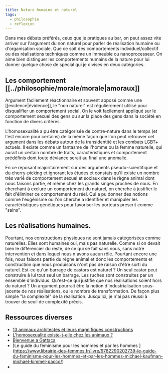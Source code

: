 ```yaml
---
title: Nature humaine et naturel
tags:
  - philosophie
  - reflexion
---
```


Dans mes débats préférés, ceux que je pratiques au bar, on peut assez vite arriver sur l'argument du non naturel pour parler de réalisation humaine ou d'organisation sociale.
Que ce soit des comportements individuel/collectif ou des réalisations techniques comme un immeuble ou nanoprocesseur. On aime bien distinguer les comportements humains de la nature pour lui donner quelque chose de spécial qui je divises en deux catégories.

## Les comportement [[../philosophie/morale/morale|amoraux]]

Argument facilement réactionnaire et souvent apposé comme une [[evidence|évidence]], le "non naturel" est régulièrement utilisé pour disqualifier un comportement social. On le voit facilement appliqué sur le comportement sexuel des gens ou sur la place des gens dans la société en fonction de divers critères.

L'homosexualité a pu être catégorisée de contre-nature dans le temps (et l'est encore pour certains) de la même façon que l'on peut retrouver cet argument dans les débats autour de la transidentité et les combats LGBT+ actuels. Il existe comme un fantasme de l'homme ou la femme naturelle, qui aurait un certain nombre de traits, caractéristiques et comportement prédéfinis dont toute déviance serait au final une anomalie.

En ce reposant majoritairement sur des arguments pseudo-scientifique et du cherry-picking et ignorant les études et constats qu'il existe un nombre très varié de comportement sexuel et sociaux dans le règne animal dont nous faisons partie, et même chez les grands singes proches de nous. En cherchant à exclure un comportement du naturel, on cherche à justifier le fait d'éliminer ce comportement du réel. Qui a pu donner des notions comme l'eugénisme ou l'on cherche a identifier et manipuler les caractéristiques génétiques pour favoriser les porteurs prescrit comme "sains".

## Les réalisations humaines.

Pourtant, nos constructions physiques ne sont jamais catégorisées comme naturelles. Elles sont humaines oui, mais pas naturelle. Comme si on devait bien le différencier du reste, de ce qui se fait sans nous, sans notre intervention et dans lequel nous n'avons aucun rôle. Pourtant encore une fois, nous faisons partie du règne animal et donc les comportements et construction que nous produisons n'ont pas de raison d'être sorti du naturel. Est-ce qu'un barrage de castors est naturel ? Un seul castor peut construire à lui tout seul un barrage. Les ruches sont construites par un ensemble d'individus. Qu'est-ce qui justifie que nos réalisations soient hors du naturel ?
Un argument pourrait être la notion d'industrialisation sous-jacente de nos réalisations, ou le nombre de transformation. De façon plus simple "la complexité" de la réalisation. Jusqu'ici, je n'ai pas réussi à trouver de seuil de complexité précis.


## Ressources diverses

- [13 animaux architectes et leurs magnifiques constructions](https://generationvoyage.fr/13-animaux-architectes-magnifiques-constructions/)
- [L'homosexualité existe-t-elle chez les animaux ?](https://www.mnhn.fr/fr/l-homosexualite-existe-t-elle-chez-les-animaux)
- [Bienvenue a Gattaca](https://www.allocine.fr/film/fichefilm_gen_cfilm=17079.html)
- [Le guide du féminisme pour les hommes et par les hommes ] (https://www.librairie-des-femmes.fr/livre/9782290202739-le-guide-du-feminisme-pour-les-hommes-et-par-les-hommes-michael-kaufman-michael-kimmel-pacco/)
- 